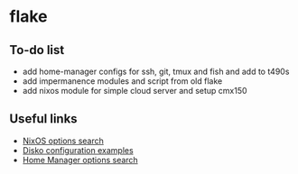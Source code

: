 # flake

## To-do list

- add home-manager configs for ssh, git, tmux and fish and add to t490s
- add impermanence modules and script from old flake
- add nixos module for simple cloud server and setup cmx150

## Useful links

- [NixOS options search](https://search.nixos.org/options?channel=unstable)
- [Disko configuration examples](https://github.com/nix-community/disko/tree/master/example)
- [Home Manager options search](https://home-manager-options.extranix.com/)
